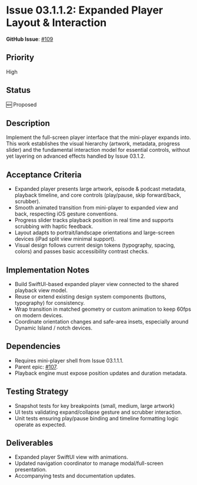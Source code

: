 # Issue 03.1.1.2: Expanded Player Layout & Interaction

**GitHub Issue**: [#109](https://github.com/ezigus/zpod/issues/109)

## Priority
High

## Status
🆕 Proposed

## Description
Implement the full-screen player interface that the mini-player expands into. This work establishes the visual hierarchy (artwork, metadata, progress slider) and the fundamental interaction model for essential controls, without yet layering on advanced effects handled by Issue 03.1.2.

## Acceptance Criteria
- Expanded player presents large artwork, episode & podcast metadata, playback timeline, and core controls (play/pause, skip forward/back, scrubber).
- Smooth animated transition from mini-player to expanded view and back, respecting iOS gesture conventions.
- Progress slider tracks playback position in real time and supports scrubbing with haptic feedback.
- Layout adapts to portrait/landscape orientations and large-screen devices (iPad split view minimal support).
- Visual design follows current design tokens (typography, spacing, colors) and passes basic accessibility contrast checks.

## Implementation Notes
- Build SwiftUI-based expanded player view connected to the shared playback view model.
- Reuse or extend existing design system components (buttons, typography) for consistency.
- Wrap transition in matched geometry or custom animation to keep 60fps on modern devices.
- Coordinate orientation changes and safe-area insets, especially around Dynamic Island / notch devices.

## Dependencies
- Requires mini-player shell from Issue 03.1.1.1.
- Parent epic: [#107](https://github.com/ezigus/zpod/issues/107).
- Playback engine must expose position updates and duration metadata.

## Testing Strategy
- Snapshot tests for key breakpoints (small, medium, large artwork)
- UI tests validating expand/collapse gesture and scrubber interaction.
- Unit tests ensuring play/pause binding and timeline formatting logic operate as expected.

## Deliverables
- Expanded player SwiftUI view with animations.
- Updated navigation coordinator to manage modal/full-screen presentation.
- Accompanying tests and documentation updates.
